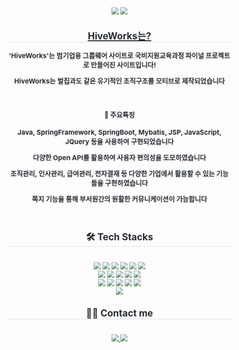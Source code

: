   <div align= "center">
      <img src="http://web.hiveworks.site:15555/GDJ71_DNA_final/resources/img/logo_bee.png"/>
      <img src="http://web.hiveworks.site:15555/GDJ71_DNA_final/resources/img/logo-title.png"/>
    </div>
    <div align= "center"> 
    <a href="http://hiveworks.site"><h2 style="border-bottom: 1px solid #d8dee4; color: #282d33;"> HiveWorks는? </h2>  </a>
    <div style="font-weight: 700; font-size: 15px; text-align: center; color: #282d33;"> 
      <p>'HiveWorks'는 범기업용 그룹웨어 사이트로 국비지원교육과정 파이널 프로젝트로 만들어진 사이트입니다!</p>
        <p>HiveWorks는 벌집과도 같은 유기적인 조직구조를 모티브로 제작되었습니다</p>
        <br/>
      <h4>👀 주요특징</h4>
        <p>Java, SpringFramework, SpringBoot, Mybatis, JSP, JavaScript, JQuery 등을 사용하여 구현되었습니다</p>
      <p>다양한 Open API를 활용하여 사용자 편의성을 도모하였습니다</p>
        <p>조직관리, 인사관리, 급여관리, 전자결재 등 다양한 기업에서 활용할 수 있는 기능들을 구현하였습니다</p>
         <p>쪽지 기능을 통해 부서원간의 원활한 커뮤니케이션이 가능합니다</p>
    </div> 
    </div>
    <br/>
    <div align= "center">
        <h2 style="border-bottom: 1px solid #d8dee4; color: #282d33;"> 🛠️ Tech Stacks </h2> <br> 
        <div style="margin: 0 auto; text-align: center;" align= "center"> 
            <img src="https://img.shields.io/badge/Spring-6DB33F?style=plastic&logo=Spring&logoColor=white"/>
            <img src="https://img.shields.io/badge/SpringBoot-6DB33F?style=plastic&logo=SpringBoot&logoColor=white"/>
            <img src="https://img.shields.io/badge/Java-007396?style=plastic&logo=Java&logoColor=white">
            <img src="https://img.shields.io/badge/Maven-C71A36?style=plastic&logo=Maven&logoColor=white">
            <img src="https://img.shields.io/badge/Apache Tomcat-F8DC75?style=plastic&logo=Apache Tomcat&logoColor=white">
            <img src="https://img.shields.io/badge/Docker-2496ED?style=plastic&logo=Docker&logoColor=white">
            <br/>
            <img src="https://img.shields.io/badge/Mybatis-181717?style=plastic&logo=Mybatis&logoColor=white">
            <img src="https://img.shields.io/badge/Oracle-F80000?style=plastic&logo=Oracle&logoColor=white">
            <img src="https://img.shields.io/badge/Jenkins-D24939?style=plastic&logo=Jenkins&logoColor=white">            
            <img src ="https://img.shields.io/badge/JSON-3776AB.svg?&style=plastic&logo=JSON&logoColor=white"/>
            <img src ="https://img.shields.io/badge/JSP-3776AB.svg?&style=plastic&logo=JSP&logoColor=white"/>
            <br/>
            <img src="https://img.shields.io/badge/HTML5-E34F26?style=plastic&logo=HTML5&logoColor=white">
            <img src="https://img.shields.io/badge/CSS3-1572B6?style=plastic&logo=CSS3&logoColor=white">
            <img src="https://img.shields.io/badge/Javascript-F7DF1E?style=plastic&logo=Javascript&logoColor=white">
            <img src="https://img.shields.io/badge/jQuery-0769AD?style=plastic&logo=jQuery&logoColor=white">
            <img src="https://img.shields.io/badge/BootStrap-7952B3?style=plastic&logo=BootStrap&logoColor=white">
            <br/>
            <img src="https://img.shields.io/badge/Github-181717?style=plastic&logo=Github&logoColor=white">
        </div>
    </div>
    <div align= "center">
    <h2 style="border-bottom: 1px solid #d8dee4; color: #282d33;"> 🧑‍💻 Contact me </h2> <br> 
    <div align= "center"> <a href=https://tydev.tistory.com/> <img src="https://img.shields.io/badge/Tistory-000000?style=plastic&logo=Tistory&logoColor=white&link=https://tydev.tistory.com/"> </a>
         <a href=mailto:mkty0328@gmail.com> <img src="https://img.shields.io/badge/Gmail-EA4335?style=plastic&logo=Gmail&logoColor=white&link=mailto:mkty0328@gmail.com"> </a>
          </div>  <br> 
    <div align= "center">  </div> 
    </div>
    
